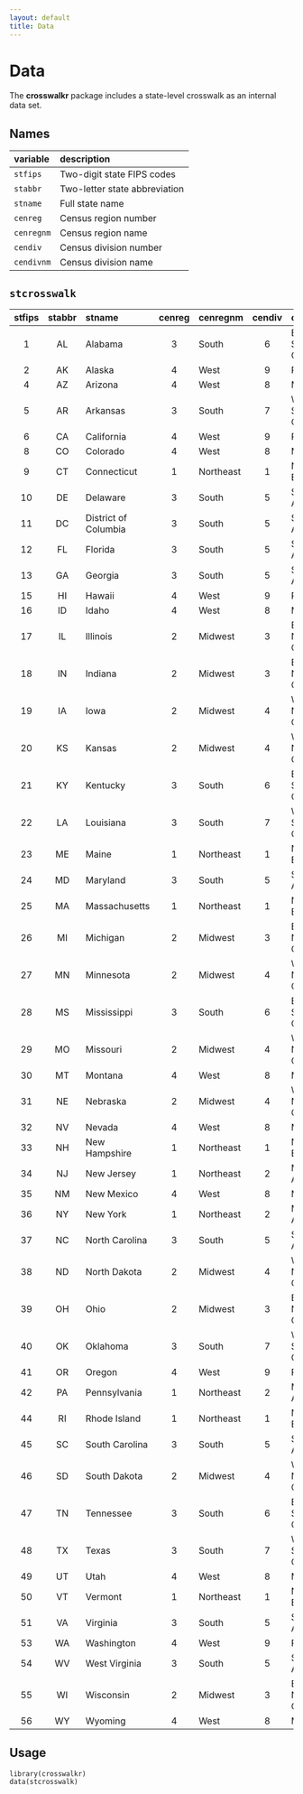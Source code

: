 ```yaml
---
layout: default
title: Data
---
```


# Data

The **crosswalkr** package includes a state-level crosswalk as an
internal data set.

## Names

|variable|description|  
|:-------|:----------|  
|`stfips`|Two-digit state FIPS codes|  
|`stabbr`|Two-letter state abbreviation|  
|`stname`|Full state name|  
|`cenreg`|Census region number|  
|`cenregnm`|Census region name|  
|`cendiv`|Census division number|  
|`cendivnm`|Census division name|  

## `stcrosswalk`

|stfips|stabbr|stname|cenreg|cenregnm|cendiv|cendivnm|  
|:----:|:----:|:-----|:----:|:-------|:----:|:-------|  
|1|AL|Alabama|3| South|6| East South Central|  
|2|AK|Alaska|4|West|9|Pacific|  
|4|AZ|Arizona|4|West|8|Mountain|  
|5|AR|Arkansas|3|South|7|West South Central|  
|6|CA|California|4|West|9|Pacific|  
|8|CO|Colorado|4|West|8|Mountain|  
|9|CT|Connecticut|1|Northeast|1|New England|  
|10|DE|Delaware|3|South|5|South Atlantic|  
|11|DC|District of Columbia|3|South|5|South Atlantic|  
|12|FL|Florida|3|South|5|South Atlantic|  
|13|GA|Georgia|3|South|5|South Atlantic|  
|15|HI|Hawaii|4|West|9|Pacific|  
|16|ID|Idaho|4|West|8|Mountain|  
|17|IL|Illinois|2|Midwest|3|East North Central|  
|18|IN|Indiana|2|Midwest|3|East North Central|  
|19|IA|Iowa|2|Midwest|4|West North Central|  
|20|KS|Kansas|2|Midwest|4|West North Central|  
|21|KY|Kentucky|3|South|6|East South Central|  
|22|LA|Louisiana|3|South|7|West South Central|  
|23|ME|Maine|1|Northeast|1|New England|  
|24|MD|Maryland|3|South|5|South Atlantic|  
|25|MA|Massachusetts|1|Northeast|1|New England|  
|26|MI|Michigan|2|Midwest|3|East North Central|  
|27|MN|Minnesota|2|Midwest|4|West North Central|  
|28|MS|Mississippi|3|South|6|East South Central|  
|29|MO|Missouri|2|Midwest|4|West North Central|  
|30|MT|Montana|4|West|8|Mountain|  
|31|NE|Nebraska|2|Midwest|4|West North Central|  
|32|NV|Nevada|4|West|8|Mountain|  
|33|NH|New Hampshire|1|Northeast|1|New England|  
|34|NJ|New Jersey|1|Northeast|2|Middle Atlantic|  
|35|NM|New Mexico|4|West|8| Mountain|  
|36|NY|New York|1|Northeast|2|Middle Atlantic|  
|37|NC|North Carolina|3| South|5|South Atlantic|  
|38|ND|North Dakota|2|Midwest|4|West North Central|  
|39|OH|Ohio|2| Midwest|3|East North Central|  
|40|OK|Oklahoma|3|South|7|West South Central|  
|41|OR|Oregon|4|West|9|Pacific|  
|42|PA|Pennsylvania|1|Northeast|2|Middle Atlantic|  
|44|RI|Rhode Island|1|Northeast|1|New England|  
|45|SC|South Carolina|3|South|5|South Atlantic|  
|46|SD|South Dakota|2|Midwest|4|West North Central|  
|47|TN|Tennessee|3| South|6|East South Central|  
|48|TX|Texas|3|South|7|West South Central|  
|49|UT|Utah|4|West|8|Mountain|  
|50|VT|Vermont|1|Northeast|1|New England|  
|51|VA|Virginia|3|South|5|South Atlantic|  
|53|WA|Washington|4|West|9|Pacific|  
|54|WV|West Virginia|3|South|5|South Atlantic|  
|55|WI|Wisconsin|2|Midwest|3|East North Central|  
|56|WY|Wyoming|4|West|8| Mountain|  

## Usage

```{r}
library(crosswalkr)
data(stcrosswalk)
```

